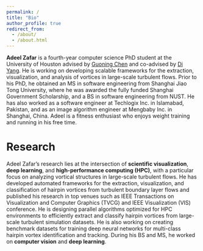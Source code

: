 ```yaml
---
permalink: /
title: "Bio"
author_profile: true
redirect_from: 
  - /about/
  - /about.html
---
```


**Adeel Zafar** is a fourth-year computer science PhD student at the University of Houston advised by [Guoning Chen](https://www2.cs.uh.edu/~chengu/) and co-advised by [Di Yang](https://yang.me.uh.edu/). He is working on developing scalable frameworks for the extraction, visualization, and analysis of vortices in large-scale turbulent flows. Prior to his PhD, he obtained an MS in software engineering from Shanghai Jiao Tong University, where he was awarded the fully funded Shanghai Government Scholarship, and a BS in software engineering from NUST. He has also worked as a software engineer at Techlogix Inc. in Islamabad, Pakistan, and as an image algorithm engineer at Mengbaby Inc. in Shanghai, China. Adeel is a fitness enthusiast who enjoys weight training and running in his free time.

Research
======
Adeel Zafar’s research lies at the intersection of **scientific visualization**, **deep learning**, and **high-performance computing (HPC)**, with a particular focus on analyzing vortical structures in large-scale turbulent flows. He has developed automated frameworks for the extraction, visualization, and classification of hairpin vortices from turbulent boundary layer flows and published his research in top venues such as IEEE Transactions on Visualization and Computer Graphics (TVCG) and IEEE Visualization (VIS) conference. He is designing parallel algorithms optimized for HPC environments to efficiently extract and classify hairpin vortices from large-scale turbulent simulation datasets. He is also working on creating benchmark datasets for training deep neural networks for multi-class hairpin vortex identification and tracking. During his BS and MS, he worked on **computer vision** and **deep learning**.
